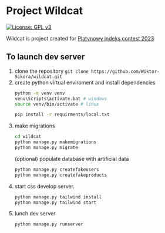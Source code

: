 # Project Wildcat
[![License: GPL v3](https://img.shields.io/badge/License-GPLv3-blue.svg)](https://www.gnu.org/licenses/gpl-3.0)

Wildcat is project created for [Platynowy indeks contest 2023](https://tu.kielce.pl/platynowy-indeks-2023/)

## To launch dev server

1. clone the repository
   `git clone https://github.com/Wiktor-Sikora/wildcat.git`
2. create python virtual enviroment and install dependencies
   ```bash
   python -m venv venv
   venv\Scripts\activate.bat # windows
   source venv/bin/activate # linux

   pip install -r requirments/local.txt
   ```
3. make migrations
   ```bash
   cd wildcat
   python manage.py makemigrations
   python manage.py migrate
   ```
   (optional) populate database with artificial data
   ```bash
   python manage.py createfakeusers
   python manage.py createfakeproducts
   ```
4. start css develop server.
   ```bash
   python manage.py tailwind install
   python manage.py tailwind start
   ```
5. lunch dev server
   ```bash
   python manage.py runserver
   ```
